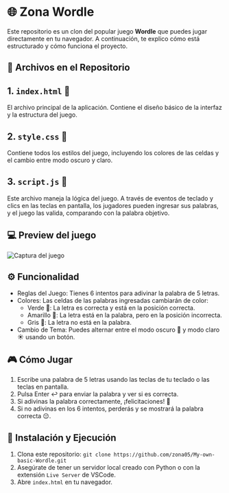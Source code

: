 # 🌐 Zona Wordle

Este repositorio es un clon del popular juego **Wordle** que puedes jugar directamente en tu navegador. A continuación, te explico cómo está estructurado y cómo funciona el proyecto.

## 📄 Archivos en el Repositorio

## 1. `index.html` 📝
El archivo principal de la aplicación. Contiene el diseño básico de la interfaz y la estructura del juego.
## 2. `style.css` 🎨
Contiene todos los estilos del juego, incluyendo los colores de las celdas y el cambio entre modo oscuro y claro.
## 3. `script.js` 🧠
Este archivo maneja la lógica del juego. A través de eventos de teclado y clics en las teclas en pantalla, los jugadores pueden ingresar sus palabras, y el juego las valida, comparando con la palabra objetivo.

## 💻 Preview del juego
![Captura del juego](https://i.imgur.com/P2DM5LB.png)
## ⚙️ Funcionalidad
- Reglas del Juego: Tienes 6 intentos para adivinar la palabra de 5 letras.
- Colores: Las celdas de las palabras ingresadas cambiarán de color:
  - Verde 🌱: La letra es correcta y está en la posición correcta.
  - Amarillo 💛: La letra está en la palabra, pero en la posición incorrecta.
  - Gris 🚫: La letra no está en la palabra.
- Cambio de Tema: Puedes alternar entre el modo oscuro 🌙 y modo claro ☀️ usando un botón.
## 🎮 Cómo Jugar
1. Escribe una palabra de 5 letras usando las teclas de tu teclado o las teclas en pantalla.
2. Pulsa Enter ↩️ para enviar la palabra y ver si es correcta.
3. Si adivinas la palabra correctamente, ¡felicitaciones! 🎉
4. Si no adivinas en los 6 intentos, perderás y se mostrará la palabra correcta 😔.
## 🔧 Instalación y Ejecución
1. Clona este repositorio: ```git clone https://github.com/zona05/My-own-basic-Wordle.git```
2. Asegúrate de tener un servidor local creado con Python o con la extensión `Live Server` de VSCode.
3. Abre `index.html` en tu navegador.

